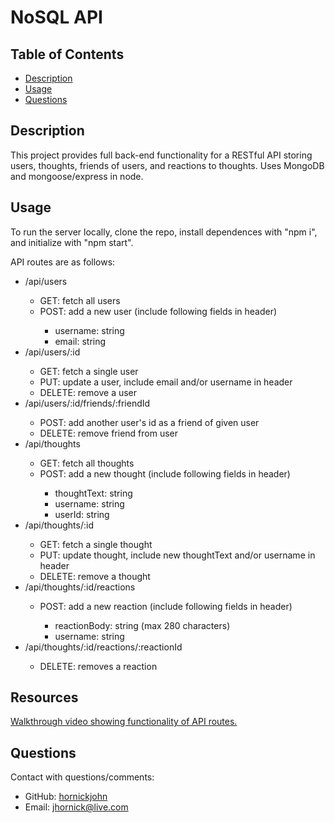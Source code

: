 # NoSQL API

## Table of Contents
  
* [Description](#description)
* [Usage](#usage)
* [Questions](#questions)

## Description

This project provides full back-end functionality for a RESTful API storing users, thoughts, friends of users, and reactions to thoughts. Uses MongoDB and mongoose/express in node.

## Usage

To run the server locally, clone the repo, install dependences with "npm i", and initialize with "npm start". 

API routes are as follows:

<ul>
    <li>/api/users</li>
    <ul>
        <li>
            GET: fetch all users
        </li>
        <li>
            POST: add a new user (include following fields in header)
        </li>
        <ul>
            <li>
                username: string
            </li>
            <li>
                email: string
            </li>
        </ul>
    </ul>
    <li>/api/users/:id</li>
    <ul>
        <li>
            GET: fetch a single user
        </li>
        <li>
            PUT: update a user, include email and/or username in header
        </li>
        <li>
            DELETE: remove a user
        </li>
    </ul>
    <li>/api/users/:id/friends/:friendId</li>
    <ul>
        <li>
            POST: add another user's id as a friend of given user
        </li>
        <li>
            DELETE: remove friend from user
        </li>
    </ul>
    <li>/api/thoughts</li>
    <ul>
        <li>
            GET: fetch all thoughts
        </li>
        <li>
            POST: add a new thought (include following fields in header)
        </li>
        <ul>
            <li>
                thoughtText: string
            </li>
            <li>
                username: string
            </li>
            <li>
                userId: string
            </li>
        </ul>
    </ul>
    <li>/api/thoughts/:id</li>
    <ul>
        <li>
            GET: fetch a single thought
        </li>
        <li>
            PUT: update thought, include new thoughtText and/or username in header
        </li>
        <li>
            DELETE: remove a thought
        </li>
    </ul>
    <li>/api/thoughts/:id/reactions</li>
    <ul>
        <li>
            POST: add a new reaction (include following fields in header)
        </li>
        <ul>
            <li>
                reactionBody: string (max 280 characters)
            </li>
            <li>
                username: string
            </li>
        </ul>
    </ul>
    <li>/api/thoughts/:id/reactions/:reactionId</li>
    <ul>
        <li>
            DELETE: removes a reaction
        </li>
    </ul>
</ul>

## Resources

[Walkthrough video showing functionality of API routes.](https://drive.google.com/file/d/1JPyKDmXlCiDGCJ152Kh3IP7Avr3ERp1S/view)

## Questions

Contact with questions/comments:
* GitHub: [hornickjohn](https://github.com/hornickjohn)
* Email: jhornick@live.com
    
